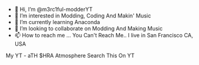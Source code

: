 - 👋 Hi, I’m @m3rc1ful-modderYT
- 👀 I’m interested in Modding, Coding And Makin' Music
- 🌱 I’m currently learning Anaconda
- 💞️ I’m looking to collaborate on Modding And Making Music
- 📫 How to reach me ... You Can't Reach Me..
I live in San Francisco CA, USA

<!---
m3rc1ful-modderYT/m3rc1ful-modderYT is a ✨ special ✨ repository because its `README.md` (this file) appears on your GitHub profile.
You can click the Preview link to take a look at your changes.
--->
My YT - aTH $HRA Atmosphere
Search This On YT
